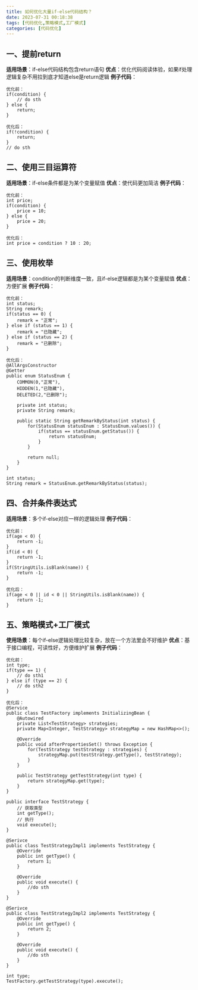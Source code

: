 ```yaml
---
title: 如何优化大量if-else代码结构？
date: 2023-07-31 00:18:38
tags: [代码优化,策略模式,工厂模式]
categories: [代码优化]
---
```



## 一、提前return
**适用场景**：if-else代码结构包含return语句
**优点**：优化代码阅读体验，如果if处理逻辑复杂不用拉到底才知道else是return逻辑
**例子代码**：
```
优化前：
if(condition) {
    // do sth
} else {
    return;
}

优化后：
if(!condition) {
    return;
}
// do sth

```

## 二、使用三目运算符
**适用场景**：if-else条件都是为某个变量赋值
**优点**：使代码更加简洁
**例子代码**：
```
优化前：
int price;
if(condition) {
    price = 10;  
} else {
    price = 20;
}

优化后：
int price = condition ? 10 : 20;
```

## 三、使用枚举
**适用场景**：condition的判断维度一致，且if-else逻辑都是为某个变量赋值
**优点**：方便扩展
**例子代码**：
```
优化前：
int status;
String remark;
if(status == 0) {
    remark = "正常";
} else if (status == 1) {
    remark = "已隐藏";
} else if (status == 2) {
    remark = "已删除";
}

优化后：
@AllArgsConstructor
@Getter
public enum StatusEnum {
    COMMON(0,"正常"),
    HIDDEN(1,"已隐藏"),
    DELETED(2,"已删除");
    
    private int status;
    private String remark;
    
    public static String getRemarkByStatus(int status) {
        for(StatusEnum statusEnum : StatusEnum.values()) {
            if(status == statusEnum.getStatus()) {
                return statusEnum;
            }
        }
        
        return null;
    }
}

int status;
String remark = StatusEnum.getRemarkByStatus(status);
```

## 四、合并条件表达式
**适用场景**：多个if-else对应一样的逻辑处理
**例子代码**：
```
优化前：
if(age < 0) {
    return -1;
}
if(id < 0) {
    return -1;
}
if(StringUtils.isBlank(name)) {
    return -1;
}

优化后：
if(age < 0 || id < 0 || StringUtils.isBlank(name)) {
    return -1;
}
```

## 五、策略模式+工厂模式
**使用场景**：每个if-else逻辑处理比较复杂，放在一个方法里会不好维护
**优点**：基于接口编程，可读性好，方便维护扩展
**例子代码**：
```
优化前：
int type;
if(type == 1) {
    // do sth1
} else if (type == 2) {
    // do sth2
}

优化后：
@Service
public class TestFactory implements InitializingBean {
    @Autowired
    private List<TestStrategy> strategies;
    private Map<Integer, TestStrategy> strategyMap = new HashMap<>();
    
    @Override
    public void afterPropertiesSet() throws Exception {
        for(TestStrategy testStrategy : strategies) {
            strategyMap.put(testStrategy.getType(), testStrategy); 
        }
    }
    
    public TestStrategy getTestStrategy(int type) {
        return strategyMap.get(type);
    }
}

public interface TestStrategy {
    // 获取类型
    int getType();
    // 执行
    void execute();
}

@Serivce
public class TestStrategyImpl1 implements TestStrategy {
    @Override
    public int getType() {
        return 1; 
    }
    
    @Override
    public void execute() {
        //do sth
    }
}

@Serivce
public class TestStrategyImpl2 implements TestStrategy {
    @Override
    public int getType() {
        return 2; 
    }
    
    @Override
    public void execute() {
        //do sth
    }
}

int type;
TestFactory.getTestStrategy(type).execute();
```